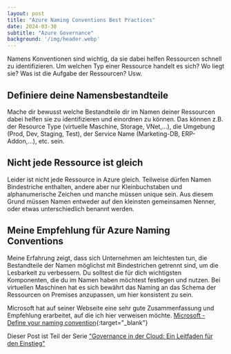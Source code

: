```yaml
---
layout: post
title: "Azure Naming Conventions Best Practices"
date: 2024-03-30
subtitle: "Azure Governance"
background: '/img/header.webp'
---
```

Namens Konventionen sind wichtig, da sie dabei helfen Ressourcen schnell zu identifizieren. Um welchen Typ einer Ressource handelt es sich? Wo liegt sie? Was ist die Aufgabe der Ressourcen? Usw.

## Definiere deine Namensbestandteile

Mache dir bewusst welche Bestandteile dir im Namen deiner Ressourcen dabei helfen sie zu identifizieren und einordnen zu können. Das können z.B. der Resource Type (virtuelle Maschine, Storage, VNet,…), die Umgebung (Prod, Dev, Staging, Test), der Service Name (Marketing-DB, ERP-Addon,…), etc. sein.

## Nicht jede Ressource ist gleich

Leider ist nicht jede Ressource in Azure gleich. Teilweise dürfen Namen Bindestriche enthalten, andere aber nur Kleinbuchstaben und alphanumerische Zeichen und manche müssen unique sein. Aus diesem Grund müssen Namen entweder auf den kleinsten gemeinsamen Nenner, oder etwas unterschiedlich benannt werden.

## Meine Empfehlung für Azure Naming Conventions

Meine Erfahrung zeigt, dass sich Unternehmen am leichtesten tun, die Bestandteile der Namen möglichst mit Bindestrichen getrennt sind, um die Lesbarkeit zu verbessern.
Du solltest die für dich wichtigsten Komponenten, die du im Namen haben möchtest festlegen und nutzen.
Bei virtuellen Maschinen hat es sich bewährt das Naming an das Schema der Ressourcen on Premises anzupassen, um hier konsistent zu sein.

Microsoft hat auf seiner Webseite eine sehr gute Zusammenfassung und Empfehlung erarbeitet, auf die ich hier verweisen möchte.
[Microsoft - Define your naming convention](https://learn.microsoft.com/azure/cloud-adoption-framework/ready/azure-best-practices/resource-naming?WT.mc_id=MVP_439787){:target="_blank"}

Dieser Post ist Teil der Serie ["Governance in der Cloud: Ein Leitfaden für den Einstieg"](2024-03-18-governance-in-der-cloud.md)
